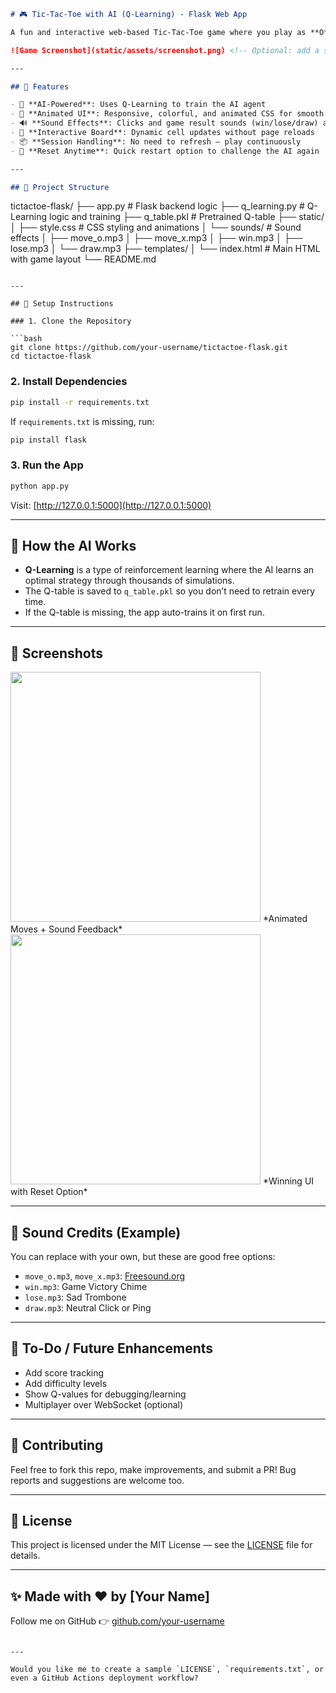 

```markdown
# 🎮 Tic-Tac-Toe with AI (Q-Learning) - Flask Web App

A fun and interactive web-based Tic-Tac-Toe game where you play as **O** against an AI (playing as **X**) trained using **Q-Learning**. Built using **Flask**, **JavaScript**, **CSS animations**, and includes **sound effects** for a fully immersive experience!

![Game Screenshot](static/assets/screenshot.png) <!-- Optional: add a screenshot -->

---

## 🚀 Features

- 🧠 **AI-Powered**: Uses Q-Learning to train the AI agent
- 🎨 **Animated UI**: Responsive, colorful, and animated CSS for smooth interactions
- 🔊 **Sound Effects**: Clicks and game result sounds (win/lose/draw) at full volume
- 🧱 **Interactive Board**: Dynamic cell updates without page reloads
- 📦 **Session Handling**: No need to refresh — play continuously
- 🔁 **Reset Anytime**: Quick restart option to challenge the AI again

---

## 📁 Project Structure

```
tictactoe-flask/
├── app.py                       # Flask backend logic
├── q_learning.py               # Q-Learning logic and training
├── q_table.pkl                 # Pretrained Q-table
├── static/
│   ├── style.css               # CSS styling and animations
│   └── sounds/                 # Sound effects
│       ├── move_o.mp3
│       ├── move_x.mp3
│       ├── win.mp3
│       ├── lose.mp3
│       └── draw.mp3
├── templates/
│   └── index.html              # Main HTML with game layout
└── README.md
```

---

## 🔧 Setup Instructions

### 1. Clone the Repository

```bash
git clone https://github.com/your-username/tictactoe-flask.git
cd tictactoe-flask
```

### 2. Install Dependencies

```bash
pip install -r requirements.txt
```

If `requirements.txt` is missing, run:

```bash
pip install flask
```

### 3. Run the App

```bash
python app.py
```

Visit: [http://127.0.0.1:5000](http://127.0.0.1:5000)

---

## 🧠 How the AI Works

- **Q-Learning** is a type of reinforcement learning where the AI learns an optimal strategy through thousands of simulations.
- The Q-table is saved to `q_table.pkl` so you don’t need to retrain every time.
- If the Q-table is missing, the app auto-trains it on first run.

---

## 🎨 Screenshots

<img src="static/assets/demo1.gif" width="400"/>  
*Animated Moves + Sound Feedback*

<img src="static/assets/demo2.png" width="400"/>  
*Winning UI with Reset Option*

---

## 📢 Sound Credits (Example)

You can replace with your own, but these are good free options:

- `move_o.mp3`, `move_x.mp3`: [Freesound.org](https://freesound.org)
- `win.mp3`: Game Victory Chime
- `lose.mp3`: Sad Trombone
- `draw.mp3`: Neutral Click or Ping

---

## 📌 To-Do / Future Enhancements

- Add score tracking
- Add difficulty levels
- Show Q-values for debugging/learning
- Multiplayer over WebSocket (optional)

---

## 🤝 Contributing

Feel free to fork this repo, make improvements, and submit a PR! Bug reports and suggestions are welcome too.

---

## 📄 License

This project is licensed under the MIT License — see the [LICENSE](LICENSE) file for details.

---

## ✨ Made with ❤️ by [Your Name]

Follow me on GitHub 👉 [github.com/your-username](https://github.com/your-username)
```

---

Would you like me to create a sample `LICENSE`, `requirements.txt`, or even a GitHub Actions deployment workflow?
